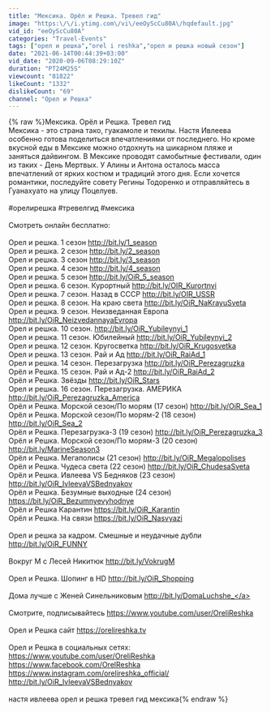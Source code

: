 ```yaml
---
title: "Мексика. Орёл и Решка. Тревел гид"
image: "https:\/\/i.ytimg.com\/vi\/eeOyScCu80A\/hqdefault.jpg"
vid_id: "eeOyScCu80A"
categories: "Travel-Events"
tags: ["орел и решка","orel i reshka","орел и решка новый сезон"]
date: "2021-06-14T00:44:39+03:00"
vid_date: "2020-09-06T08:29:10Z"
duration: "PT24M25S"
viewcount: "81822"
likeCount: "1332"
dislikeCount: "69"
channel: "Орел и Решка"
---
```

{% raw %}Мексика. Орёл и Решка. Тревел гид<br />Мексика - это страна тако, гуакамоле и текилы. Настя Ивлеева особенно готова поделиться впечатлениями от последнего. Но кроме вкусной еды в Мексике можно отдохнуть на шикарном пляже и заняться дайвингом. В Мексике проводят самобытные фестивали, один из таких - День Мертвых. У Алины и Антона осталось масса впечатлений от ярких костюм и традиций этого дня. Если хочется романтики, последуйте совету Регины Тодоренко и отправляйтесь в Гуанахуато на улицу Поцелуев.<br /><br />#орелирешка #тревелгид #мексика<br /><br />Смотреть онлайн бесплатно:<br /><br />Орел и решка. 1 сезон <a rel="nofollow" target="blank" href="http://bit.ly/1_season">http://bit.ly/1_season</a><br />Орел и решка. 2 сезон <a rel="nofollow" target="blank" href="http://bit.ly/2_season">http://bit.ly/2_season</a><br />Орел и решка. 3 сезон <a rel="nofollow" target="blank" href="http://bit.ly/3_season">http://bit.ly/3_season</a><br />Орел и решка. 4 сезон <a rel="nofollow" target="blank" href="http://bit.ly/4_season">http://bit.ly/4_season</a><br />Орел и решка. 5 сезон <a rel="nofollow" target="blank" href="http://bit.ly/OiR_5_season">http://bit.ly/OiR_5_season</a><br />Орел и решка. 6 сезон. Курортный <a rel="nofollow" target="blank" href="http://bit.ly/OIR_Kurortnyi">http://bit.ly/OIR_Kurortnyi</a><br />Орел и решка. 7 сезон. Назад в СССР <a rel="nofollow" target="blank" href="http://bit.ly/OIR_USSR">http://bit.ly/OIR_USSR</a><br />Орел и решка. 8 сезон. На краю света <a rel="nofollow" target="blank" href="http://bit.ly/OiR_NaKrayuSveta">http://bit.ly/OiR_NaKrayuSveta</a><br />Орел и решка. 9 сезон. Неизведанная Европа <a rel="nofollow" target="blank" href="http://bit.ly/OiR_NeizvedannayaEvropa">http://bit.ly/OiR_NeizvedannayaEvropa</a><br />Орел и решка. 10 сезон. <a rel="nofollow" target="blank" href="http://bit.ly/OiR_Yubileynyi_1">http://bit.ly/OiR_Yubileynyi_1</a><br />Орел и решка. 11 сезон. Юбилейный <a rel="nofollow" target="blank" href="http://bit.ly/OiR_Yubileynyi_2">http://bit.ly/OiR_Yubileynyi_2</a><br />Орел и решка. 12 сезон. Кругосветка <a rel="nofollow" target="blank" href="http://bit.ly/OiR_Krugosvetka">http://bit.ly/OiR_Krugosvetka</a><br />Орел и решка. 13 сезон. Рай и Ад <a rel="nofollow" target="blank" href="http://bit.ly/OiR_RaiAd_1">http://bit.ly/OiR_RaiAd_1</a><br />Орел и решка. 14 сезон. Перезагрузка <a rel="nofollow" target="blank" href="http://bit.ly/OiR_Perezagruzka">http://bit.ly/OiR_Perezagruzka</a><br />Орёл и Решка. 15 сезон. Рай и Ад-2 <a rel="nofollow" target="blank" href="http://bit.ly/OiR_RaiAd_2">http://bit.ly/OiR_RaiAd_2</a><br />Орёл и Решка. Звёзды <a rel="nofollow" target="blank" href="http://bit.ly/OiR_Stars">http://bit.ly/OiR_Stars</a><br />Орел и решка. 16 сезон. Перезагрузка. АМЕРИКА <a rel="nofollow" target="blank" href="http://bit.ly/OiR_Perezagruzka_America">http://bit.ly/OiR_Perezagruzka_America</a><br />Орёл и Решка. Морской сезон/По морям (17 сезон) <a rel="nofollow" target="blank" href="http://bit.ly/OiR_Sea_1">http://bit.ly/OiR_Sea_1</a><br />Орёл и Решка. Морской сезон/По морям-2 (18 сезон) <a rel="nofollow" target="blank" href="http://bit.ly/OiR_Sea_2">http://bit.ly/OiR_Sea_2</a><br />Орёл и Решка. Перезагрузка-3 (19 сезон) <a rel="nofollow" target="blank" href="http://bit.ly/OiR_Perezagruzka_3">http://bit.ly/OiR_Perezagruzka_3</a><br />Орёл и Решка. Морской сезон/По морям-3 (20 сезон) <a rel="nofollow" target="blank" href="http://bit.ly/MarineSeason3">http://bit.ly/MarineSeason3</a><br />Орёл и Решка. Мегаполисы (21 сезон) <a rel="nofollow" target="blank" href="http://bit.ly/OiR_Megalopolises">http://bit.ly/OiR_Megalopolises</a><br />Орёл и Решка. Чудеса света (22 сезон) <a rel="nofollow" target="blank" href="http://bit.ly/OiR_ChudesaSveta">http://bit.ly/OiR_ChudesaSveta</a><br />Орёл и Решка. Ивлеева VS Бедняков (23 сезон) <a rel="nofollow" target="blank" href="http://bit.ly/OiR_IvleevaVSBednyakov">http://bit.ly/OiR_IvleevaVSBednyakov</a><br />Орёл и Решка. Безумные выходные (24 сезон) <a rel="nofollow" target="blank" href="https://bit.ly/OiR_Bezumnyevyhodnye">https://bit.ly/OiR_Bezumnyevyhodnye</a><br />Орёл и Решка Карантин <a rel="nofollow" target="blank" href="https://bit.ly/OiR_Karantin">https://bit.ly/OiR_Karantin</a><br />Орёл и Решка. На связи <a rel="nofollow" target="blank" href="https://bit.ly/OiR_Nasvyazi">https://bit.ly/OiR_Nasvyazi</a><br /><br />Орел и решка за кадром. Смешные и неудачные дубли <a rel="nofollow" target="blank" href="http://bit.ly/OiR_FUNNY">http://bit.ly/OiR_FUNNY</a><br /><br />Вокруг М с Лесей Никитюк <a rel="nofollow" target="blank" href="http://bit.ly/VokrugM">http://bit.ly/VokrugM</a><br /><br />Орел и Решка. Шопинг в HD <a rel="nofollow" target="blank" href="http://bit.ly/OiR_Shopping">http://bit.ly/OiR_Shopping</a><br /><br />Дома лучше с Женей Синельниковым <a rel="nofollow" target="blank" href="http://bit.ly/DomaLuchshe_">http://bit.ly/DomaLuchshe_</a><br /><br />Смотрите, подписывайтесь <a rel="nofollow" target="blank" href="https://www.youtube.com/user/OreliReshka">https://www.youtube.com/user/OreliReshka</a><br /><br />Орел и Решка сайт <a rel="nofollow" target="blank" href="https://orelireshka.tv">https://orelireshka.tv</a><br /><br />Орел и Решка в социальных сетях: <br /><a rel="nofollow" target="blank" href="https://www.youtube.com/user/OreliReshka">https://www.youtube.com/user/OreliReshka</a><br /><a rel="nofollow" target="blank" href="https://www.facebook.com/OrelReshka">https://www.facebook.com/OrelReshka</a><br /><a rel="nofollow" target="blank" href="https://www.instagram.com/orelireshka_official/">https://www.instagram.com/orelireshka_official/</a><br /><a rel="nofollow" target="blank" href="http://bit.ly/OiR_IvleevaVSBednyakov">http://bit.ly/OiR_IvleevaVSBednyakov</a><br /><br />настя ивлеева орел и решка тревел гид мексика{% endraw %}

